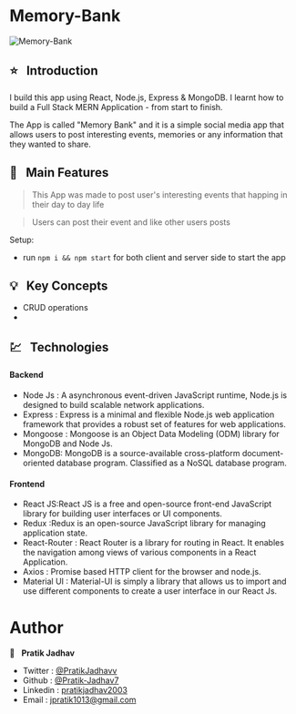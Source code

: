 ﻿# Memory-Bank
 
 ![Memory-Bank](https://user-images.githubusercontent.com/96625125/205275663-866c7c4c-5ac4-4e2d-9a3b-78a0acf6ed73.png)
 
 
## ⭐ &nbsp; Introduction
 
 I build this app using React, Node.js, Express & MongoDB.
 I learnt how to build a Full Stack MERN Application - from start to finish.
 
 The App is called "Memory Bank" and it is a simple social media app that allows users to post interesting events, memories or any information that they wanted to share.
 
 
 ## 🚩 &nbsp; Main Features


> This App was made to post user's interesting events that happing in their day to day life

>Users can post their event and like other users posts 


 
 Setup:
- run ```npm i && npm start``` for both client and server side to start the app


## 💡 &nbsp; Key Concepts

- CRUD operations
- 


## 💹 &nbsp; Technologies

#### Backend

- Node Js : A asynchronous event-driven JavaScript runtime, Node.js is designed to build scalable network  applications. 
- Express : Express is a minimal and flexible Node.js web application framework that provides a robust set of features for web applications.
- Mongoose : Mongoose is an Object Data Modeling (ODM) library for MongoDB and Node Js.
- MongoDB: MongoDB is a source-available cross-platform document-oriented database program. Classified as a NoSQL database program.

#### Frontend

- React JS:React JS  is a free and open-source front-end JavaScript library for building user interfaces or UI components.
- Redux :Redux is an open-source JavaScript library for managing application state.  
- React-Router : React Router is a  library for routing in React. It enables the navigation among views of various components in a React Application.
- Axios : Promise based HTTP client for the browser and node.js.
- Material UI : Material-UI is simply a library that allows us to import and use different components to create a user interface in our React Js.


# Author

👤 &nbsp; **Pratik Jadhav**

- Twitter :    [@PratikJadhavv](https://twitter.com/PratikJadhavv?t=csiVpqkc86q9Nvp7aLH3zA&s=09)
- Github :     [@Pratik-Jadhav7](https://github.com/Pratik-Jadhav7)
- Linkedin :   [pratikjadhav2003](https://www.linkedin.com/in/pratikjadhav2003)
- Email :      [jpratik1013@gmail.com](mailto:jpratik1013@gmail.com)
